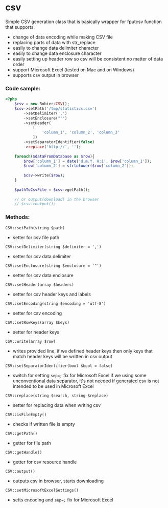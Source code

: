 # csv

Simple CSV generation class that is basically wrapper for fputcsv function that supports: 

- change of data encoding while making CSV file
- replacing parts of data with str_replace
- easily to change data delimiter character
- easily to change data enclosure character
- easily setting up header row so csv will be consistent no matter of data order
- support Microsoft Excel (tested on Mac and on Windows)
- supports csv output in browser


### Code sample:

```php
<?php
    $csv = new Robier/CSV();
    $csv->setPath('/tmp/statistics.csv')
        ->setDelimiter(',')
        ->setEnclosure("'")
        ->setHeader(
            [
                'column_1', 'column_2', 'column_3'
            ])
        ->setSeparatorIdentifier(false)
        ->replace('http://', '');
        
    foreach($dataFromDatabase as $row){
        $row['column_1'] = date('d.m.Y. H:i', $row['column_1']);
        $row['column_2'] = strtolower($row['column_2']);
        
        $csv->write($row);
    }
    
    $pathToCsvFile = $csv->getPath();
    
    // or output(download) in the browser
    // $csv->output();
```

### Methods:

`CSV::setPath(string $path)`
- setter for csv file path

`CSV::setDelimiter(string $delimiter = ',')`
- setter for csv data delimiter

`CSV::setEnclosure(string $enclosure = '"')`
- setter for csv data enclosure

`CSV::setHeader(array $headers)`
- setter for csv header keys and labels

`CSV::setEncoding(string $encoding = 'utf-8')`
- setter for csv encoding

`CSV::setRowKeys(array $keys)`
- setter for header keys

`CSV::write(array $row)`
- writes provided line, if we defined header keys then only keys that match header keys
will be written in csv output

`CSV::setSeparatorIdentifier(bool $bool = false)`
- switch for setting `sep=;` fix for Microsoft Excel if we using some unconventional data separator, 
it's not needed if generated csv is not intended to be used in Microsoft Excel

`CSV::replace(string $search, string $replace)`
- setter for replacing data when writing csv

`CSV::isFileEmpty()`
- checks if written file is empty

`CSV::getPath()`
- getter for file path

`CSV::getHandle()`
- getter for csv resource handle

`CSV::output()`
- outputs csv in browser, starts downloading

`CSV::setMicrosoftExcelSettings()`
- setts encoding and `sep=;` fix for Microsoft Excel
